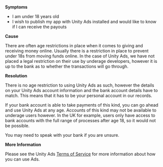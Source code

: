 

**Symptoms**


- I am under 18 years old
- I wish to publish my app with Unity Ads installed and would like to know if I can receive the payouts



**Cause**



There are often age restrictions in place when it comes to giving and receiving money online. Usually there is a restriction in place to prevent under 18s from moving funds online. In the case of Unity Ads, we have not placed a legal restriction on their use by underage developers, however it is up to the bank as to whether the transactions will go through.



**Resolution**



There is no age restriction to using Unity Ads as such, however the details on your Unity Ads account information and the bank account details have to match. This means that it has to be your personal account in our records.



If your bank account is able to take payments of this kind, you can go ahead and use Unity Ads at any age. Accounts of this kind may not be available to underage users however. In the UK for example, users only have access to bank accounts with the full range of processes after age 18, so it would not be possible.



You may need to speak with your bank if you are unsure.



**More Information**



Please see the Unity Ads [Terms of Service](http://unityads.unity3d.com/help/legal/TOS) for more information about how you can use Ads.

